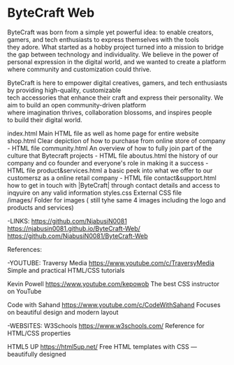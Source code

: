 # ByteCraft Web
 
 ByteCraft was born from a simple yet powerful idea: to enable creators, gamers, and tech enthusiasts to express themselves with the tools they adore. What started as a hobby project turned into a mission to bridge the gap between technology and individuality. We believe in the power of personal expression in the digital world, and we wanted to create a platform where community and customization could thrive.

ByteCraft is here to empower digital creatives, gamers, and tech enthusiasts by providing high-quality, customizable tech accessories that enhance their craft and express their personality. We aim to build an open community-driven platform where imagination thrives, collaboration blossoms, and inspires people to build their digital world.

index.html         Main HTML file  as well as home page for entire website
shop.html          Clear depiction of how to purchase from online store of company - HTML file
community.html     An overview of how to fully join part of the culture that Bytecraft projects - HTML file
aboutus.html       the history of our company and co founder and everyone's role in making it a success - HTML file
product&services.html    a basic peek into what we offer to our customersz as a online retail company - HTML file
contact&support.html     how to get in touch with |ByteCraft| through contact details and access to inqyuire on any valid information
styles.css         External CSS file  
/images/          Folder for images  ( still tyhe same 4 images including the logo and products and services)

-LINKS:
https://github.com/NjabusiN0081
https://njabusin0081.github.io/ByteCraft-Web/
https://github.com/NjabusiN0081/ByteCraft-Web

References:

-YOUTUBE:
Traversy Media
 https://www.youtube.com/c/TraversyMedia
Simple and practical HTML/CSS tutorials

Kevin Powell
 https://www.youtube.com/kepowob
The best CSS instructor on YouTube

Code with Sahand
 https://www.youtube.com/c/CodeWithSahand
Focuses on beautiful design and modern layout



-WEBSITES:
W3Schools
 https://www.w3schools.com/
Reference for HTML/CSS properties

HTML5 UP
 https://html5up.net/
Free HTML templates with CSS — beautifully designed